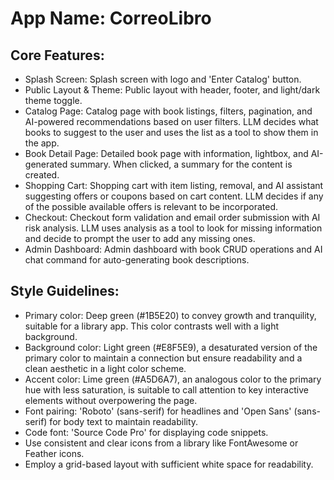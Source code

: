 # **App Name**: CorreoLibro

## Core Features:

- Splash Screen: Splash screen with logo and 'Enter Catalog' button.
- Public Layout & Theme: Public layout with header, footer, and light/dark theme toggle.
- Catalog Page: Catalog page with book listings, filters, pagination, and AI-powered recommendations based on user filters. LLM decides what books to suggest to the user and uses the list as a tool to show them in the app.
- Book Detail Page: Detailed book page with information, lightbox, and AI-generated summary. When clicked, a summary for the content is created.
- Shopping Cart: Shopping cart with item listing, removal, and AI assistant suggesting offers or coupons based on cart content. LLM decides if any of the possible available offers is relevant to be incorporated.
- Checkout: Checkout form validation and email order submission with AI risk analysis. LLM uses analysis as a tool to look for missing information and decide to prompt the user to add any missing ones.
- Admin Dashboard: Admin dashboard with book CRUD operations and AI chat command for auto-generating book descriptions.

## Style Guidelines:

- Primary color: Deep green (#1B5E20) to convey growth and tranquility, suitable for a library app. This color contrasts well with a light background.
- Background color: Light green (#E8F5E9), a desaturated version of the primary color to maintain a connection but ensure readability and a clean aesthetic in a light color scheme.
- Accent color: Lime green (#A5D6A7), an analogous color to the primary hue with less saturation, is suitable to call attention to key interactive elements without overpowering the page.
- Font pairing: 'Roboto' (sans-serif) for headlines and 'Open Sans' (sans-serif) for body text to maintain readability.
- Code font: 'Source Code Pro' for displaying code snippets.
- Use consistent and clear icons from a library like FontAwesome or Feather icons.
- Employ a grid-based layout with sufficient white space for readability.